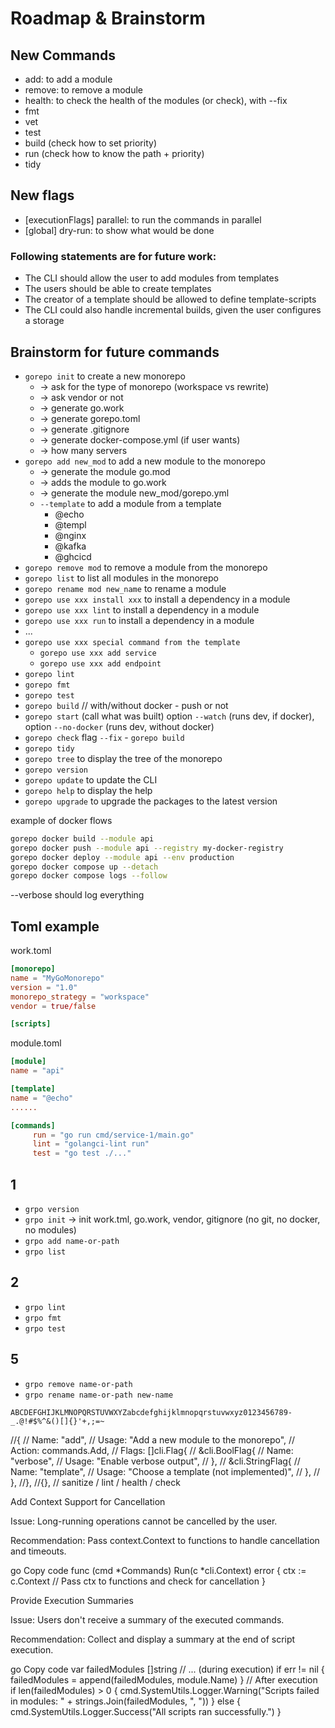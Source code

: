 

# Roadmap & Brainstorm

## New Commands

- add:    to add a module
- remove: to remove a module
- health: to check the health of the modules (or check), with --fix
- fmt
- vet
- test
- build   (check how to set priority)
- run     (check how to know the path + priority)
- tidy

## New flags
- [executionFlags] parallel: to run the commands in parallel
- [global]         dry-run:  to show what would be done 

### Following statements are for future work:

- The CLI should allow the user to add modules from templates
- The users should be able to create templates
- The creator of a template should be allowed to define template-scripts
- The CLI could also handle incremental builds, given the user configures a storage

## Brainstorm for future commands

- `gorepo init` to create a new monorepo
    - -> ask for the type of monorepo (workspace vs rewrite)
    - -> ask vendor or not
    - -> generate go.work
    - -> generate gorepo.toml
    - -> generate .gitignore
    - -> generate docker-compose.yml (if user wants)
    - -> how many servers
- `gorepo add new_mod` to add a new module to the monorepo
    - -> generate the module go.mod
    - -> adds the module to go.work
    - -> generate the module new_mod/gorepo.yml
    - `--template` to add a module from a template
        - @echo
        - @templ
        - @nginx
        - @kafka
        - @ghcicd
- `gorepo remove mod` to remove a module from the monorepo
- `gorepo list` to list all modules in the monorepo
- `gorepo rename mod new_name` to rename a module
- `gorepo use xxx install xxx` to install a dependency in a module
- `gorepo use xxx lint` to install a dependency in a module
- `gorepo use xxx run` to install a dependency in a module
- ...
- `gorepo use xxx special command from the template`
    - `gorepo use xxx add service`
    - `gorepo use xxx add endpoint`
- `gorepo lint`
- `gorepo fmt`
- `gorepo test`
- `gorepo build` // with/without docker - push or not
- `gorepo start` (call what was built) option `--watch` (runs dev, if docker), option `--no-docker` (runs dev, without docker)
- `gorepo check` flag `--fix` - `gorepo build`
- `gorepo tidy`
- `gorepo tree` to display the tree of the monorepo
- `gorepo version`
- `gorepo update` to update the CLI
- `gorepo help` to display the help
- `gorepo upgrade` to upgrade the packages to the latest version

example of docker flows

```bash
gorepo docker build --module api
gorepo docker push --module api --registry my-docker-registry
gorepo docker deploy --module api --env production
gorepo docker compose up --detach
gorepo docker compose logs --follow
```

--verbose should log everything

## Toml example

work.toml
```toml
[monorepo]
name = "MyGoMonorepo"
version = "1.0"
monorepo_strategy = "workspace"
vendor = true/false

[scripts]
```

module.toml
```toml
[module]
name = "api"

[template]
name = "@echo"
......

[commands]
     run = "go run cmd/service-1/main.go"
     lint = "golangci-lint run"
     test = "go test ./..."
```

## 1

- `grpo version`
- `grpo init` -> init work.tml, go.work, vendor, gitignore (no git, no docker, no modules)
- `grpo add name-or-path`
- `grpo list`

## 2

- `grpo lint`
- `grpo fmt`
- `grpo test`

## 5

- `grpo remove name-or-path`
- `grpo rename name-or-path new-name`


```
ABCDEFGHIJKLMNOPQRSTUVWXYZabcdefghijklmnopqrstuvwxyz0123456789-_.@!#$%^&()[]{}'+,;=~
```



//{
//	Name:   "add",
//	Usage:  "Add a new module to the monorepo",
//	Action: commands.Add,
//	Flags: []cli.Flag{
//		&cli.BoolFlag{
//			Name:  "verbose",
//			Usage: "Enable verbose output",
//		},
//		&cli.StringFlag{
//			Name:  "template",
//			Usage: "Choose a template (not implemented)",
//		},
//	},
//},
//{}, // sanitize / lint / health / check


Add Context Support for Cancellation

Issue: Long-running operations cannot be cancelled by the user.

Recommendation: Pass context.Context to functions to handle cancellation and timeouts.

go
Copy code
func (cmd *Commands) Run(c *cli.Context) error {
ctx := c.Context
// Pass ctx to functions and check for cancellation
}

Provide Execution Summaries

Issue: Users don't receive a summary of the executed commands.

Recommendation: Collect and display a summary at the end of script execution.

go
Copy code
var failedModules []string
// ... (during execution)
if err != nil {
failedModules = append(failedModules, module.Name)
}
// After execution
if len(failedModules) > 0 {
cmd.SystemUtils.Logger.Warning("Scripts failed in modules: " + strings.Join(failedModules, ", "))
} else {
cmd.SystemUtils.Logger.Success("All scripts ran successfully.")
}